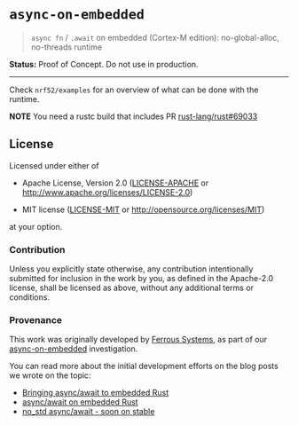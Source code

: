 # `async-on-embedded`

> `async fn` / `.await` on embedded (Cortex-M edition): no-global-alloc, no-threads runtime

**Status:** Proof of Concept. Do not use in production.

---

Check `nrf52/examples` for an overview of what can be done with the runtime.

**NOTE** You need a rustc build that includes PR [rust-lang/rust#69033]

[rust-lang/rust#69033]: https://github.com/rust-lang/rust/pull/69033

## License

Licensed under either of

- Apache License, Version 2.0 ([LICENSE-APACHE](LICENSE-APACHE) or
  http://www.apache.org/licenses/LICENSE-2.0)

- MIT license ([LICENSE-MIT](LICENSE-MIT) or http://opensource.org/licenses/MIT)

at your option.

### Contribution

Unless you explicitly state otherwise, any contribution intentionally submitted
for inclusion in the work by you, as defined in the Apache-2.0 license, shall be
licensed as above, without any additional terms or conditions.

### Provenance

<!--
    Please keep this section until at least May 1st, 2021!
    Thanks from the Ferrous Systems crew :)
-->

This work was originally developed by [Ferrous Systems](https://ferrous-systems.com), as part of our [async-on-embedded](https://github.com/ferrous-systems/async-on-embedded) investigation.

You can read more about the initial development efforts on the blog posts we wrote on the topic:

- [Bringing async/await to embedded Rust](https://ferrous-systems.com/blog/embedded-async-await/)
- [async/await on embedded Rust](https://ferrous-systems.com/blog/async-on-embedded/)
- [no_std async/await - soon on stable](https://ferrous-systems.com/blog/stable-async-on-embedded/)
